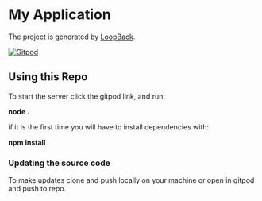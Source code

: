 # My Application

The project is generated by [LoopBack](http://loopback.io).

[![Gitpod](https://gitpod.io/button/open-in-gitpod.svg)](https://gitpod-redirect.herokuapp.com)


## Using this Repo

To start the server click the gitpod link, and run:

**node .**

if it is the first time you will have to install dependencies with:

**npm install**


### Updating the source code

To make updates clone and push locally on your machine or open in gitpod and push to repo. 
